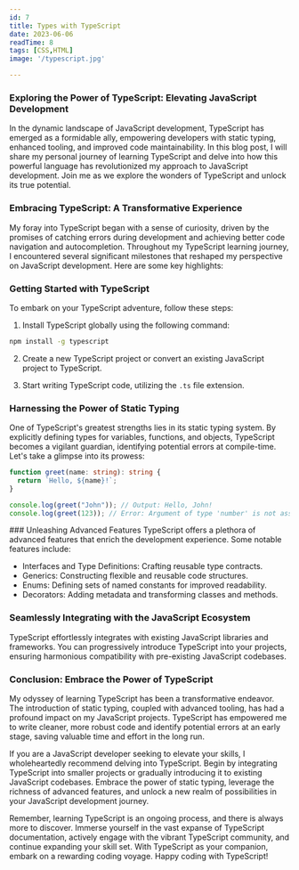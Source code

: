 ```yaml
---
id: 7
title: Types with TypeScript
date: 2023-06-06
readTime: 8
tags: [CSS,HTML]
image: '/typescript.jpg'

---
```


### Exploring the Power of TypeScript: Elevating JavaScript Development

In the dynamic landscape of JavaScript development, TypeScript has emerged as a formidable ally, empowering developers with static typing, enhanced tooling, and improved code maintainability. In this blog post, I will share my personal journey of learning TypeScript and delve into how this powerful language has revolutionized my approach to JavaScript development. Join me as we explore the wonders of TypeScript and unlock its true potential.

### Embracing TypeScript: A Transformative Experience

My foray into TypeScript began with a sense of curiosity, driven by the promises of catching errors during development and achieving better code navigation and autocompletion. Throughout my TypeScript learning journey, I encountered several significant milestones that reshaped my perspective on JavaScript development. Here are some key highlights:

### Getting Started with TypeScript

To embark on your TypeScript adventure, follow these steps:

1. Install TypeScript globally using the following command:

```zsh
npm install -g typescript
```

2. Create a new TypeScript project or convert an existing JavaScript project to TypeScript.

3. Start writing TypeScript code, utilizing the `.ts` file extension.

### Harnessing the Power of Static Typing

One of TypeScript's greatest strengths lies in its static typing system. By explicitly defining types for variables, functions, and objects, TypeScript becomes a vigilant guardian, identifying potential errors at compile-time. Let's take a glimpse into its prowess:

```typescript
function greet(name: string): string {
  return `Hello, ${name}!`;
}

console.log(greet("John")); // Output: Hello, John!
console.log(greet(123)); // Error: Argument of type 'number' is not assignable to parameter of type 'string'.
```

### Unleashing Advanced Features
TypeScript offers a plethora of advanced features that enrich the development experience. Some notable features include:

- Interfaces and Type Definitions: Crafting reusable type contracts.
- Generics: Constructing flexible and reusable code structures.
- Enums: Defining sets of named constants for improved readability.
- Decorators: Adding metadata and transforming classes and methods.

### Seamlessly Integrating with the JavaScript Ecosystem

TypeScript effortlessly integrates with existing JavaScript libraries and frameworks. You can progressively introduce TypeScript into your projects, ensuring harmonious compatibility with pre-existing JavaScript codebases.

### Conclusion: Embrace the Power of TypeScript

My odyssey of learning TypeScript has been a transformative endeavor. The introduction of static typing, coupled with advanced tooling, has had a profound impact on my JavaScript projects. TypeScript has empowered me to write cleaner, more robust code and identify potential errors at an early stage, saving valuable time and effort in the long run.

If you are a JavaScript developer seeking to elevate your skills, I wholeheartedly recommend delving into TypeScript. Begin by integrating TypeScript into smaller projects or gradually introducing it to existing JavaScript codebases. Embrace the power of static typing, leverage the richness of advanced features, and unlock a new realm of possibilities in your JavaScript development journey.

Remember, learning TypeScript is an ongoing process, and there is always more to discover. Immerse yourself in the vast expanse of TypeScript documentation, actively engage with the vibrant TypeScript community, and continue expanding your skill set. With TypeScript as your companion, embark on a rewarding coding voyage. Happy coding with TypeScript!
